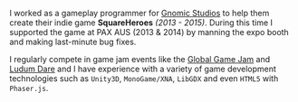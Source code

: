 I worked as a gameplay programmer
for [Gnomic Studios](http://www.gnomicstudios.com/) to help them create their
indie game **SquareHeroes** *(2013 - 2015)*. During this time I supported the game
at PAX AUS (2013 & 2014) by manning the expo booth and making last-minute bug
fixes.

I regularly compete in game jam events like
the [Global Game Jam](http://globalgamejam.org/)
and [Ludum Dare](http://ludumdare.com/compo/) and I have experience with a
variety of game development technologies such as `Unity3D`, `MonoGame/XNA`,
`LibGDX` and even `HTML5` with `Phaser.js`.
